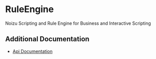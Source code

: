 # RuleEngine
Noizu Scripting and Rule Engine for Business and Interactive Scripting

## Additional Documentation
* [Api Documentation](http://noizu.github.io/RuleEngine)
